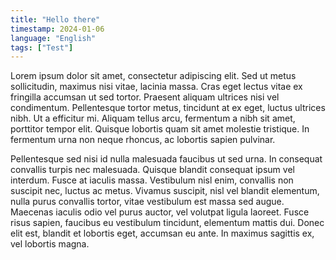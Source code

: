 ```yaml
---
title: "Hello there"
timestamp: 2024-01-06
language: "English"
tags: ["Test"]
---
```


Lorem ipsum dolor sit amet, consectetur adipiscing elit. Sed ut metus sollicitudin, maximus nisi vitae, lacinia massa. Cras eget lectus vitae ex fringilla accumsan ut sed tortor. Praesent aliquam ultrices nisi vel condimentum. Pellentesque tortor metus, tincidunt at ex eget, luctus ultrices nibh. Ut a efficitur mi. Aliquam tellus arcu, fermentum a nibh sit amet, porttitor tempor elit. Quisque lobortis quam sit amet molestie tristique. In fermentum urna non neque rhoncus, ac lobortis sapien pulvinar.

Pellentesque sed nisi id nulla malesuada faucibus ut sed urna. In consequat convallis turpis nec malesuada. Quisque blandit consequat ipsum vel interdum. Fusce at iaculis massa. Vestibulum nisl enim, convallis non suscipit nec, luctus ac metus. Vivamus suscipit, nisl vel blandit elementum, nulla purus convallis tortor, vitae vestibulum est massa sed augue. Maecenas iaculis odio vel purus auctor, vel volutpat ligula laoreet. Fusce risus sapien, faucibus eu vestibulum tincidunt, elementum mattis dui. Donec elit est, blandit et lobortis eget, accumsan eu ante. In maximus sagittis ex, vel lobortis magna. 
